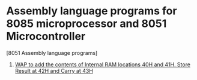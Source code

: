 # Assembly language programs for 8085 microprocessor and 8051 Microcontroller

[8051 Assembly language programs]

1. [WAP to add the contents of Internal RAM locations 40H and 41H. Store Result at 42H and Carry at 43H](./8051/addition_1.asm)